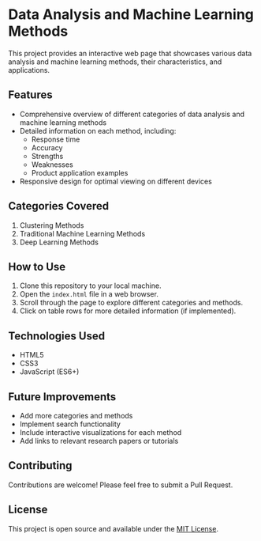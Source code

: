 # Data Analysis and Machine Learning Methods

This project provides an interactive web page that showcases various data analysis and machine learning methods, their characteristics, and applications.

## Features

- Comprehensive overview of different categories of data analysis and machine learning methods
- Detailed information on each method, including:
  - Response time
  - Accuracy
  - Strengths
  - Weaknesses
  - Product application examples
- Responsive design for optimal viewing on different devices

## Categories Covered

1. Clustering Methods
2. Traditional Machine Learning Methods
3. Deep Learning Methods

## How to Use

1. Clone this repository to your local machine.
2. Open the `index.html` file in a web browser.
3. Scroll through the page to explore different categories and methods.
4. Click on table rows for more detailed information (if implemented).

## Technologies Used

- HTML5
- CSS3
- JavaScript (ES6+)

## Future Improvements

- Add more categories and methods
- Implement search functionality
- Include interactive visualizations for each method
- Add links to relevant research papers or tutorials

## Contributing

Contributions are welcome! Please feel free to submit a Pull Request.

## License

This project is open source and available under the [MIT License](LICENSE).

